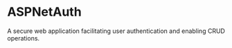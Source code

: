 # ASPNetAuth
A secure web application facilitating user authentication and enabling CRUD operations.
